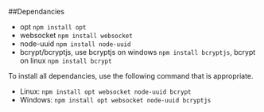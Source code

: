 

##Dependancies

* opt `npm install opt`
* websocket `npm install websocket`
* node-uuid `npm install node-uuid`
* bcrypt/bcryptjs, use bcryptjs on windows `npm install bcryptjs`, bcrypt on linux `npm install bcrypt`

To install all dependancies, use the following command that is appropriate.

* Linux: `npm install opt websocket node-uuid bcrypt`
* Windows: `npm install opt websocket node-uuid bcryptjs`
